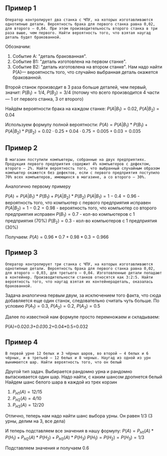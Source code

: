 ## Пример 1

```
Оператор контролирует два станка с ЧПУ, на которых изготавливаются однотипные детали. Вероятность брака для первого станка равна 0,02, для второго – 0,04. При этом производительность второго станка в три раза выше, чем первого. Найти вероятность того, что взятая наугад деталь будет бракованной.
```

Обозначим:
1) Событие A: "деталь бракованная".
2) Событие B1​: "деталь изготовлена на первом станке".
3) Событие B2​: "деталь изготовлена на втором станке".
Нам надо найти P(A)— вероятность того, что случайно выбранная деталь окажется бракованной.

Второй станок производит в 3 раза больше деталей, чем первый, значит:
$P(B_1)=1/4$, $P(B_2)=3/4$
(потому что всего производится 4 части — 1 от первого станка, 3 от второго)

Найдём вероятности брака на каждом станке:
$P(A|B_1)=0.02$, $P(A|B_2)=0.04$

Используем формулу полной вероятности:
$P(A) = P(A|B_1)*P(B_1) + P(A|B_2)*P(B_2) = 0.02⋅0.25+0.04⋅0.75=0.005+0.03=0.035$ 

## Пример 2

```
В магазин поступили компьютеры, собранные на двух предприятиях. Продукция первого предприятия содержит 4% компьютеров с дефектом, второго – 2%. Найти вероятность того, что выбранный случайным образом компьютер окажется без дефектов, если с первого предприятия поступило 70% всех компьютеров, имеющихся в магазине, а со второго – 30%.
```

Аналогично первому примеру

$P(A) = P(A|B_1) * P(B_1) + P(A|B_2)*P(B_2)$ 
$P(A|B_1) = 1-0.4=0.96$ - вероятность того, что компьютер с первого предприятия исправен
$P(A|B_2) = 1-0.2=0.98$ - вероятность того, что компьютер со второго предприятия исправен
$P(B_1)=0.7$ - кол-во компьютеров с 1 предприятия (70%)
$P(B_2)=0.3$ - кол-во компьютеров с 1 предприятия (30%)

Получаем:
$P(A) = 0.96*0.7 +0.98*0.3 = 0.966$

## Пример 3

```
Оператор контролирует три станка с ЧПУ, на которых изготавливаются однотипные детали. Вероятность брака для первого станка равна 0,02, для второго – 0,03, для третьего – 0,04. Изготовленные детали попадают в контейнер. Производительности станков относятся как 3:2:5. Найти вероятность того, что наугад взятая их контейнерадеталь, оказалась бракованной.
```

Задача аналогична первым двум, за исключением того факта, что сюда добавляется еще один станок, следовательно считать чуть больше. По условию
$P(A_1) = 0.3$, $P(A_2) = 0.2$, $P(A_3) = 0.5$

Далее по известной нам формуле просто перемножаем и складываем:

P(A)=0.02*0.3+0.03*0.2+0.04*0.5=0.032

## Пример 4

```
В первой урне 12 белых и 3 чёрных шаров, во второй – 4 белых и 6 чёрных, и в третьей – 12 белых и 8 черных. Наугад из одной из урн вынимается шар. Найти вероятность того, что он белый
```

Другой тип задач. Выбирается рандомно урна и рандомно вытаскивается один шар. Надо найти, с каким шансом дропнется белый
Найдем шанс белого шара в каждой из трех корзин
1) $P_{H1}(A)=12/15$
2) $P_{H2}(A)=4/10$
3) $P_{H3}(A)=12/20$

Отлично, теперь нам надо найти шанс выбора урны. Он равен 1/3 (3 урны, делим на 3, все дела)

И теперь подставляем все значения в нашу формулу:
$P(A)=P_{H1}(A)* P(H_1) +P_{H2}(A)*P(H_2) + P_{H3}(A)*P(H_3)$
$P(H_1)=P(H_2)=P(H_3)=1/3$

Подставляем значения и получаем 0.6
